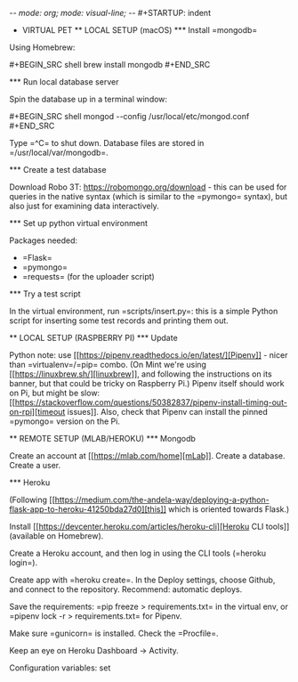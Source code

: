 -*- mode: org; mode: visual-line; -*-
#+STARTUP: indent

* VIRTUAL PET
** LOCAL SETUP (macOS)
*** Install =mongodb=

Using Homebrew:

#+BEGIN_SRC shell
  brew install mongodb
#+END_SRC

*** Run local database server

Spin the database up in a terminal window:

#+BEGIN_SRC shell
  mongod --config /usr/local/etc/mongod.conf
#+END_SRC

Type =^C= to shut down. Database files are stored in =/usr/local/var/mongodb=.

*** Create a test database

Download Robo 3T: https://robomongo.org/download - this can be used for queries in the native syntax (which is similar to the =pymongo= syntax), but also just for examining data interactively.

*** Set up python virtual environment

Packages needed:

- =Flask=
- =pymongo=
- =requests= (for the uploader script)

*** Try a test script

In the virtual environment, run =scripts/insert.py=: this is a simple Python script for inserting some test records and printing them out.

** LOCAL SETUP (RASPBERRY PI)
*** Update

Python note: use [[https://pipenv.readthedocs.io/en/latest/][Pipenv]] - nicer than =virtualenv=/=pip= combo. (On Mint we're using [[https://linuxbrew.sh/][linuxbrew]], and following the instructions on its banner, but that could be tricky on Raspberry Pi.) Pipenv itself should work on Pi, but might be slow: [[https://stackoverflow.com/questions/50382837/pipenv-install-timing-out-on-rpi][timeout issues]]. Also, check that Pipenv can install the pinned =pymongo= version on the Pi.

** REMOTE SETUP (MLAB/HEROKU)
*** Mongodb

Create an account at [[https://mlab.com/home][mLab]]. Create a database. Create a user.

*** Heroku

(Following [[https://medium.com/the-andela-way/deploying-a-python-flask-app-to-heroku-41250bda27d0][this]] which is oriented towards Flask.)

Install [[https://devcenter.heroku.com/articles/heroku-cli][Heroku CLI tools]] (available on Homebrew).

Create a Heroku account, and then log in using the CLI tools (=heroku login=).

Create app with =heroku create=. In the Deploy settings, choose Github, and connect to the repository. Recommend: automatic deploys.

Save the requirements: =pip freeze > requirements.txt= in the virtual env, or =pipenv lock -r > requirements.txt= for Pipenv.

Make sure =gunicorn= is installed. Check the =Procfile=.

Keep an eye on Heroku Dashboard -> Activity.

Configuration variables: set
